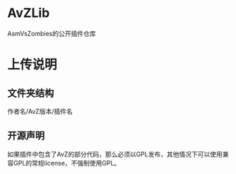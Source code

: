 # AvZLib
AsmVsZombies的公开插件仓库
# 上传说明
## 文件夹结构

作者名/AvZ版本/插件名

## 开源声明

如果插件中包含了AvZ的部分代码，那么必须以GPL发布，其他情况下可以使用兼容GPL的常规license，不强制使用GPL。



